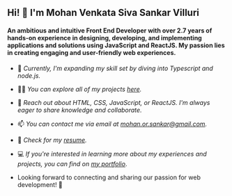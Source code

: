 ## Hi! 👋 I'm Mohan Venkata Siva Sankar Villuri

#### An ambitious and intuitive Front End Developer with over 2.7 years of hands-on experience in designing, developing, and implementing applications and solutions using JavaScript and ReactJS. My passion lies in creating engaging and user-friendly web experiences.

- 🌱 _Currently, I'm expanding my skill set by diving into Typescript and node.js._

- 👨‍💻 _You can explore all of my projects [here](https://github.com/Mohan-Venkata-Siva-Sankar-Villuri)._

- 💬 _Reach out about HTML, CSS, JavaScript, or ReactJS. I'm always eager to share knowledge and collaborate._

- 📫 _You can contact me via email at mohan.or.sankar@gmail.com._

- 📄 _Check for my [resume](https://drive.google.com/file/d/19iQBE_lnWoQaedAFLhuJ7PxmNg_puafE/view?usp=sharing)._

- 💻 _If you're interested in learning more about my experiences and projects, you can find on [my portfolio](https://mohan-villuri-portfolio.netlify.app/)_.

- Looking forward to connecting and sharing our passion for web development! 🚀
